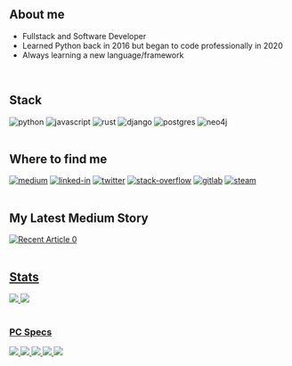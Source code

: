 ## About me

* Fullstack and Software Developer
* Learned Python back in 2016 but began to code professionally in 2020
* Always learning a new language/framework

<br>

## Stack

<div>
<img alt="python" src="https://img.shields.io/badge/Python-3776AB?style=for-the-badge&logo=python&logoColor=yellow" />
<img alt="javascript" src="https://img.shields.io/badge/JavaScript-F7DF1E?style=for-the-badge&logo=javascript&logoColor=black" />
<img alt="rust" src="https://img.shields.io/badge/Rust-000000?style=for-the-badge&logo=rust&logoColor=orange" />
<img alt="django" src="https://img.shields.io/badge/Django-092E20?style=for-the-badge&logo=django&logoColor=white" />
<img alt="postgres" src="https://img.shields.io/badge/PostgreSQL-316192?style=for-the-badge&logo=postgresql&logoColor=white" />
<img alt="neo4j" src="https://img.shields.io/badge/Neo4j-000000?&style=for-the-badge&logo=neo4j&logoColor=yellow" />
</div>
<br>

## Where to find me

<div>
<a href="https://andrepz.medium.com/"><img alt="medium" src="https://img.shields.io/badge/medium-000000?logo=medium&logoColor=white&style=for-the-badge" /></a>
<a href="https://www.linkedin.com/in/andre-h-r-perez/"><img alt="linked-in" src="https://img.shields.io/badge/linkedin-%230077B5.svg?&style=for-the-badge&logo=linkedin&logoColor=white" /></a>
<a href="https://twitter.com/andrepzzp"><img alt="twitter" src="https://img.shields.io/badge/twitter-1da1f2?logo=twitter&logoColor=white&style=for-the-badge" /></a>
<a href="https://stackoverflow.com/users/14244437/pzvkn"><img alt="stack-overflow" src="https://img.shields.io/badge/stack%20overflow-FE7A16?logo=stack-overflow&logoColor=white&style=for-the-badge" /></a>
<a href="https://gitlab.com/andrepz"><img alt="gitlab" src="https://img.shields.io/badge/gitlab-5532ff?logo=gitlab&logoColor=orange&style=for-the-badge" /></a>
<a href="https://steamcommunity.com/id/vikonpz/"><img alt="steam" src="https://img.shields.io/badge/steam-000000?logo=steam&logoColor=white&style=for-the-badge" /></a>
</div>
<br>

## My Latest Medium Story
<div>
<a target="_blank" href="https://github-readme-medium-recent-article.vercel.app/medium/@andrepz/0"><img src="https://github-readme-medium-recent-article.vercel.app/medium/@andrepz/0" alt="Recent Article 0"> 
</div>
<br>

## Stats
<div>
<img src="https://github-readme-stats.vercel.app/api?username=pzandre&count_private=true&show_icons=true&theme=blue-green&hide_border=true" /> 
<img src="https://github-readme-stats.vercel.app/api/top-langs/?username=pzandre&count_private=true&show_icons=true&theme=blue-green&hide_border=true&layout=compact" />
</div>
<br>

### PC Specs
<div>
<img src="https://img.shields.io/badge/AMD-Ryzen_5_3400G-000000?style=for-the-badge&logo=amd&logoColor=red" />
<img src="https://img.shields.io/badge/Corsair-16GB_3200MHz-000000?style=for-the-badge&logo=corsair&logoColor=yellow" />
<img src="https://img.shields.io/badge/Asus-B450_GAMING-000000?style=for-the-badge&logo=asus&logoColor=blue" />
<img src="https://img.shields.io/badge/WD-Black_NVMe_500GB-000000?style=for-the-badge" />
<img src="https://img.shields.io/badge/Arch_Linux-OS-000000?style=for-the-badge&logo=arch-linux&logoColor=ffffff" />
</div>
